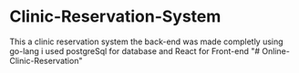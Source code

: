 # Clinic-Reservation-System
This a clinic reservation system the back-end was made completly using go-lang i used postgreSql for database and React for Front-end
"# Online-Clinic-Reservation" 
